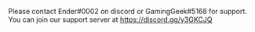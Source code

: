 Please contact Ender#0002 on discord or GamingGeek#5168 for support. You can join our support server at https://discord.gg/y3GKCJQ
